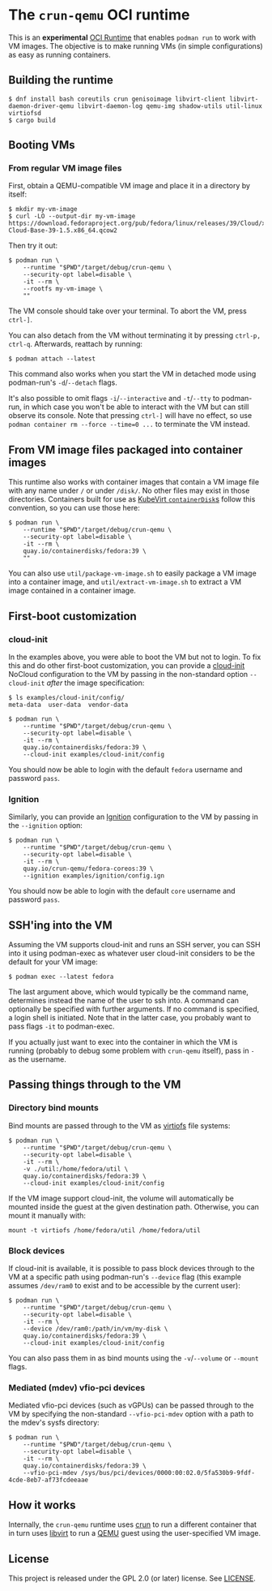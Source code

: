 # The `crun-qemu` OCI runtime

This is an **experimental** [OCI Runtime] that enables `podman run` to work with
VM images. The objective is to make running VMs (in simple configurations) as
easy as running containers.

## Building the runtime

```console
$ dnf install bash coreutils crun genisoimage libvirt-client libvirt-daemon-driver-qemu libvirt-daemon-log qemu-img shadow-utils util-linux virtiofsd
$ cargo build
```

## Booting VMs

### From regular VM image files

First, obtain a QEMU-compatible VM image and place it in a directory by itself:

```console
$ mkdir my-vm-image
$ curl -LO --output-dir my-vm-image https://download.fedoraproject.org/pub/fedora/linux/releases/39/Cloud/x86_64/images/Fedora-Cloud-Base-39-1.5.x86_64.qcow2
```

Then try it out:

```console
$ podman run \
    --runtime "$PWD"/target/debug/crun-qemu \
    --security-opt label=disable \
    -it --rm \
    --rootfs my-vm-image \
    ""
```

The VM console should take over your terminal. To abort the VM, press `ctrl-]`.

You can also detach from the VM without terminating it by pressing `ctrl-p,
ctrl-q`. Afterwards, reattach by running:

```console
$ podman attach --latest
```

This command also works when you start the VM in detached mode using
podman-run's `-d`/`--detach` flags.

It's also possible to omit flags `-i`/`--interactive` and `-t`/`--tty` to
podman-run, in which case you won't be able to interact with the VM but can
still observe its console. Note that pressing `ctrl-]` will have no effect, so
use `podman container rm --force --time=0 ...` to terminate the VM instead.

## From VM image files packaged into container images

This runtime also works with container images that contain a VM image file with
any name under `/` or under `/disk/`. No other files may exist in those
directories. Containers built for use as [KubeVirt `containerDisk`s] follow this
convention, so you can use those here:

```console
$ podman run \
    --runtime "$PWD"/target/debug/crun-qemu \
    --security-opt label=disable \
    -it --rm \
    quay.io/containerdisks/fedora:39 \
    ""
```

You can also use `util/package-vm-image.sh` to easily package a VM image into a
container image, and `util/extract-vm-image.sh` to extract a VM image contained
in a container image.

## First-boot customization

### cloud-init

In the examples above, you were able to boot the VM but not to login. To fix
this and do other first-boot customization, you can provide a [cloud-init]
NoCloud configuration to the VM by passing in the non-standard option
`--cloud-init` *after* the image specification:

```console
$ ls examples/cloud-init/config/
meta-data  user-data  vendor-data

$ podman run \
    --runtime "$PWD"/target/debug/crun-qemu \
    --security-opt label=disable \
    -it --rm \
    quay.io/containerdisks/fedora:39 \
    --cloud-init examples/cloud-init/config
```

You should now be able to login with the default `fedora` username and password
`pass`.

### Ignition

Similarly, you can provide an [Ignition] configuration to the VM by passing in
the `--ignition` option:

```console
$ podman run \
    --runtime "$PWD"/target/debug/crun-qemu \
    --security-opt label=disable \
    -it --rm \
    quay.io/crun-qemu/fedora-coreos:39 \
    --ignition examples/ignition/config.ign
```

You should now be able to login with the default `core` username and password
`pass`.

## SSH'ing into the VM

Assuming the VM supports cloud-init and runs an SSH server, you can SSH into it
using podman-exec as whatever user cloud-init considers to be the default for
your VM image:

```console
$ podman exec --latest fedora
```

The last argument above, which would typically be the command name, determines
instead the name of the user to ssh into. A command can optionally be specified
with further arguments. If no command is specified, a login shell is initiated.
Note that in the latter case, you probably want to pass flags `-it` to
podman-exec.

If you actually just want to exec into the container in which the VM is running
(probably to debug some problem with `crun-qemu` itself), pass in `-` as the
username.

## Passing things through to the VM

### Directory bind mounts

Bind mounts are passed through to the VM as [virtiofs] file systems:

```console
$ podman run \
    --runtime "$PWD"/target/debug/crun-qemu \
    --security-opt label=disable \
    -it --rm \
    -v ./util:/home/fedora/util \
    quay.io/containerdisks/fedora:39 \
    --cloud-init examples/cloud-init/config
```

If the VM image support cloud-init, the volume will automatically be mounted
inside the guest at the given destination path. Otherwise, you can mount it
manually with:

```console
mount -t virtiofs /home/fedora/util /home/fedora/util
```

### Block devices

If cloud-init is available, it is possible to pass block devices through to the
VM at a specific path using podman-run's `--device` flag (this example assumes
`/dev/ram0` to exist and to be accessible by the current user):

```console
$ podman run \
    --runtime "$PWD"/target/debug/crun-qemu \
    --security-opt label=disable \
    -it --rm \
    --device /dev/ram0:/path/in/vm/my-disk \
    quay.io/containerdisks/fedora:39 \
    --cloud-init examples/cloud-init/config
```

You can also pass them in as bind mounts using the `-v`/`--volume` or `--mount`
flags.

### Mediated (mdev) vfio-pci devices

Mediated vfio-pci devices (such as vGPUs) can be passed through to the VM by
specifying the non-standard `--vfio-pci-mdev` option with a path to the mdev's
sysfs directory:

```console
$ podman run \
    --runtime "$PWD"/target/debug/crun-qemu \
    --security-opt label=disable \
    -it --rm \
    quay.io/containerdisks/fedora:39 \
    --vfio-pci-mdev /sys/bus/pci/devices/0000:00:02.0/5fa530b9-9fdf-4cde-8eb7-af73fcdeeaae
```

## How it works

Internally, the `crun-qemu` runtime uses [crun] to run a different container
that in turn uses [libvirt] to run a [QEMU] guest using the user-specified VM
image.

## License

This project is released under the GPL 2.0 (or later) license. See
[LICENSE](LICENSE).

[cloud-init]: https://cloud-init.io/
[crun]: https://github.com/containers/crun
[KubeVirt `containerDisk`s]: https://kubevirt.io/user-guide/virtual_machines/disks_and_volumes/#containerdisk
[libvirt]: https://libvirt.org/
[Ignition]: https://coreos.github.io/ignition/
[OCI Runtime]: https://github.com/opencontainers/runtime-spec/blob/v1.1.0/spec.md
[QEMU]: https://www.qemu.org/
[virtiofs]: https://virtio-fs.gitlab.io/
